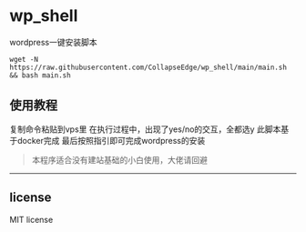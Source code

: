 # wp_shell
wordpress一键安装脚本
```
wget -N https://raw.githubusercontent.com/CollapseEdge/wp_shell/main/main.sh && bash main.sh
```
## 使用教程
复制命令粘贴到vps里
在执行过程中，出现了yes/no的交互，全都选y
此脚本基于docker完成
最后按照指引即可完成wordpress的安装
> 本程序适合没有建站基础的小白使用，大佬请回避
---
## license
MIT license
